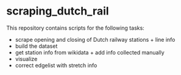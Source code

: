 # scraping_dutch_rail

This repository contains scripts for the following tasks:

- scrape opening and closing of Dutch railway stations + line info
- build the dataset
- get station info from wikidata + add info collected manually
- visualize
- correct edgelist with stretch info